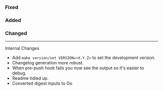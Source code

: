 ### Fixed

### Added

### Changed

---
Internal Changes
  - Add `make version/set VERSION=<X.Y.Z>` to set the development version.
  - Changelog generation more robust.
  - When pre-push hook fails you now see the output so it's easier to debug.
  - Readme tidied up.
  - Converted digest inputs to Go

